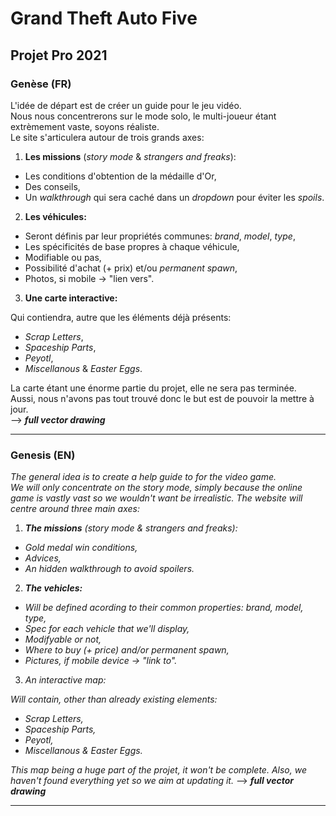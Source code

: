 # Grand Theft Auto Five

## Projet Pro 2021

### Genèse (FR)

L'idée de départ est de créer un guide pour le jeu vidéo.  
Nous nous concentrerons sur le mode solo, le multi-joueur étant extrèmement vaste, soyons réaliste.  
Le site s'articulera autour de trois grands axes:  

1. __Les missions__ (*story mode* & *strangers and freaks*):

- Les conditions d'obtention de la médaille d'Or,  
- Des conseils,  
- Un *walkthrough* qui sera caché dans un *dropdown* pour éviter les *spoils*.  

2. __Les véhicules:__  

- Seront définis par leur propriétés communes: *brand*, *model*, *type*,  
- Les spécificités de base propres à chaque véhicule,  
- Modifiable ou pas,  
- Possibilité d'achat (+ prix) et/ou *permanent spawn*,  
- Photos, si mobile -> "lien vers".  

3. __Une carte interactive:__  

Qui contiendra, autre que les éléments déjà présents:  

- *Scrap Letters*,  
- *Spaceship Parts*,  
- *Peyotl*,  
- *Miscellanous* & *Easter Eggs*.  

La carte étant une énorme partie du projet, elle ne sera pas terminée.  
Aussi, nous n'avons pas tout trouvé donc le but est de pouvoir la mettre à jour.  
--> **_full vector drawing_**  

---

### Genesis (EN)

*The general idea is to create a help guide to for the video game.*  
*We will only concentrate on the story mode, simply because the online game is vastly vast so we wouldn't want be irrealistic.*
*The website will centre around three main axes:*

1. *__The missions__ (story mode & strangers and freaks):*

- *Gold medal win conditions,*
- *Advices,*
- *An hidden walkthrough to avoid spoilers.*

2. *__The vehicles:__*

- *Will be defined acording to their common properties: brand, model, type,*
- *Spec for each vehicle that we'll display,*
- *Modifyable or not,*
- *Where to buy (+ price) and/or permanent spawn,*
- *Pictures, if mobile device -> "link to".*

3. *An interactive map:*

*Will contain, other than already existing elements:*

- *Scrap Letters,*
- *Spaceship Parts,*
- *Peyotl,*
- *Miscellanous & Easter Eggs.*

*This map being a huge part of the projet, it won't be complete.*
*Also, we haven't found everything yet so we aim at updating it.*
--> **_full vector drawing_**

---